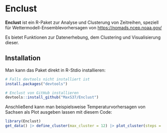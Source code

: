 # Enclust

**Enclust** ist ein R-Paket zur Analyse und Clusterung von Zeitreihen, speziell für Wettermodell-Ensemblevorhersagen 
von https://nomads.ncep.noaa.gov/

Es bietet Funktionen zur Datenerhebung, dem Clustering und Visualisierung dieser.

## Installation

Man kann das Paket direkt in R-Stdio installieren:

```r
# Falls devtools nicht installiert ist
install.packages("devtools")

# Enclust von GitHub installieren
devtools::install_github("MaxS37/Enclust")
```

Anschließend kann man beispielsweise Temperaturvorhersagen von Sachsen als Plot ausgeben lassen mit diesem Code:
```r
library(Enclust)
get_data() |> define_cluster(max_cluster = 12) |> plot_cluster(steps = 10)
```
